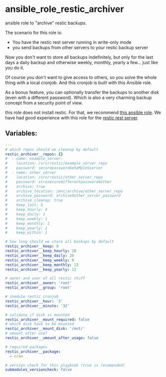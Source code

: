  ansible_role_restic_archiver
======================

ansible role to "archive" restic backups.

The scenario for this role is:
- You have the restic rest server running in write-only mode
- you send backups from other servers to your restic backup server

Now you don't want to store all backups indefinitely, but only for the last days a daily backup and otherwise weekly, monthly, yearly a few... just like you do it.

Of course you don't want to give access to others, so you solve the whole thing with a local cronjob. And this cronjob is built with this Ansible role.

As a bonus feature, you can optionally transfer the backups to another disk (even with a different password). Which is also a very charming backup concept from a security point of view.

this role does not install restic. For that, we recommend [this ansible role](https://github.com/arillso/ansible.restic.git).
We have had good experience with this role for the [restic rest server](https://github.com/donat-b/ansible-restic-rest.git).

 Variables:
---------
```yml
---
# which repos should we cleanup by default
restic_archiver__repos: {}
#  - name: example_server:
#    location: /srv/restic/example_server_repo
#    password: securepassword4eXaMpleSserver
#  - name: other_server
#    location: /srv/restic/other_server_repo
#    password: xtrasecuredifferentpassword4other
#    archive: true
#    archive_location: /mnt/archive/other_server_repo
#    archive_password: archive4other_server_password
#    archive_cleanup: true
#    keep_last: 5
#    keep_hourly: 4
#    keep_daily: 1
#    keep_weekly: 1
#    keep_monthly: 1
#    keep_yearly: 1
#    keep_within: 1

# how long should we store all backups by default
restic_archiver__keep: 9
restic_archiver__keep_hourly: 28
restic_archiver__keep_daily: 26
restic_archiver__keep_weekly: 8
restic_archiver__keep_monthly: 13
restic_archiver__keep_yearly: 12

# owner and user of all restic stuff
restic_archiver__owner: 'root'
restic_archiver__group: 'root'

# shedule restic cronjob
restic_archiver__hour: '3'
restic_archiver__minute: '32'

# validate if disk is mounted
restic_archiver__mount_required: false
# which disk have to be mounted
restic_archiver__mount_disk: '/mnt/'
# umount after use?
restic_archiver__umount_after_usage: false

# required packages
restic_archiver__package:
  - cron

# version check for this playbook (true is recomended)
submodules_versioncheck: false
```


